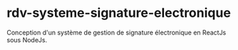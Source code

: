 # rdv-systeme-signature-electronique
Conception d'un système de gestion de signature électronique en ReactJs sous NodeJs.

